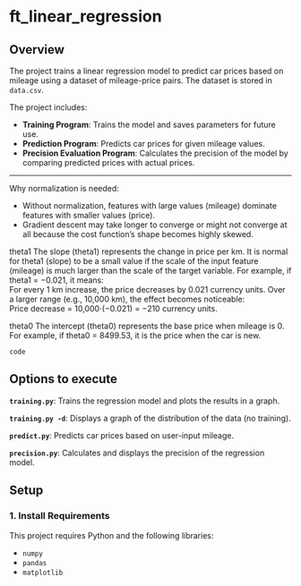 # ft_linear_regression
## Overview

The project trains a linear regression model to predict car prices based on mileage using a dataset of mileage-price pairs. The dataset is stored in `data.csv`.

The project includes:
- **Training Program**: Trains the model and saves parameters for future use.
- **Prediction Program**: Predicts car prices for given mileage values.
- **Precision Evaluation Program**: Calculates the precision of the model by comparing predicted prices with actual prices.

---

Why normalization is needed:
- Without normalization, features with large values (mileage) dominate features with smaller values (price).
- Gradient descent may take longer to converge or might not converge at all because the cost function’s shape becomes highly skewed.

theta1
The slope (theta1) represents the change in price per km.
It is normal for theta1 (slope) to be a small value if the scale of the input feature (mileage) is much larger than the scale of the target variable.
For example, if theta1 = −0.021, it means:
For every 1 km increase, the price decreases by 0.021 currency units.
Over a larger range (e.g., 10,000 km), the effect becomes noticeable:
Price decrease = 10,000⋅(−0.021) = −210 currency units.

theta0
The intercept (theta0) represents the base price when mileage is 0.
For example, if theta0 = 8499.53, it is the price when the car is new.

```
code
```

## Options to execute 

**`training.py`**: Trains the regression model and plots the results in a graph.

**`training.py -d`**: Displays a graph of the distribution of the data (no training).

**`predict.py`**: Predicts car prices based on user-input mileage.

**`precision.py`**: Calculates and displays the precision of the regression model.


## **Setup**

### 1. Install Requirements
This project requires Python and the following libraries:
- `numpy`
- `pandas`
- `matplotlib`
